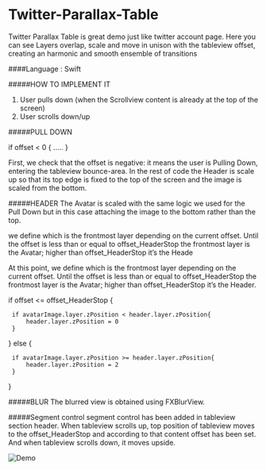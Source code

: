 # Twitter-Parallax-Table

Twitter Parallax Table is great demo just like twitter account page. Here you can see Layers overlap, scale and move in unison with the tableview offset, creating an harmonic and smooth ensemble of transitions 

####Language : Swift

#####HOW TO IMPLEMENT IT

1. User pulls down (when the Scrollview content is already at the top of the screen)
2. User scrolls down/up


#####PULL DOWN

if offset < 0 {
 .....
}

First, we check that the offset is negative: it means the user is Pulling Down, entering the tableview bounce-area.
In the rest of code the Header is scale up so that its top edge is fixed to the top of the screen and the image is scaled from the bottom.

#####HEADER 
The Avatar is scaled with the same logic we used for the Pull Down but in this case attaching the image to the bottom rather than the top.

we define which is the frontmost layer depending on the current offset. Until the offset is less than or equal to offset_HeaderStop the frontmost layer is the Avatar; higher than offset_HeaderStop it’s the Heade

At this point, we define which is the frontmost layer depending on the current offset. Until the offset is less than or equal to offset_HeaderStop the frontmost layer is the Avatar; higher than offset_HeaderStop it’s the Header.

if offset <= offset_HeaderStop {
 
     if avatarImage.layer.zPosition < header.layer.zPosition{
         header.layer.zPosition = 0
     }
 
 }
 else {
 
     if avatarImage.layer.zPosition >= header.layer.zPosition{
         header.layer.zPosition = 2
     }
 }

#####BLUR
The blurred view is obtained using FXBlurView.

#####Segment control
segment control has been added in tableview section header. When tableview scrolls up, top position of tableview moves to the offset_HeaderStop and according to that content offset has been set. And when tableview scrolls down, it moves upside. 


![Demo][1]

  [1]: https://github.com/Azilen/Twitter-Parallax-Table/blob/master/twitter.gif

